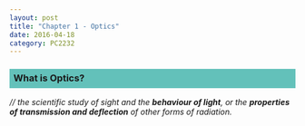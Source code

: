 ```yaml
---
layout: post
title: "Chapter 1 - Optics"
date: 2016-04-18
category: PC2232
---
```


<h3><div style="padding:7px;background-color:#63C1BA;line-height:1.2;">
What is Optics?
</div></h3>

<i>// the scientific study of sight and the <b>behaviour of light</b>, or the <b>properties of transmission and deflection</b> of other forms of radiation.</i>


